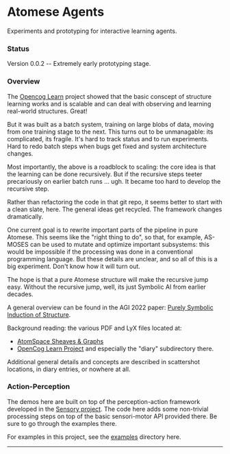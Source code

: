 Atomese Agents
==============
Experiments and prototyping for interactive learning agents.

### Status
Version 0.0.2 -- Extremely early prototyping stage.

### Overview
The [Opencog Learn](https://github.com/opencog/learn) project showed
that the basic conscept of structure learning works and is scalable
and can deal with observing and learning real-world structures. Great!

But it was built as a batch system, training on large blobs of data,
moving from one training stage to the next. This turns out to be
unmanagable: its complicated, its fragile. It's hard to track status
and to run experiments. Hard to redo batch steps when bugs get fixed
and system architecture changes.

Most importantly, the above is a roadblock to scaling: the core idea is
that the learning can be done recursively. But if the recursive steps
teeter precariously on earlier batch runs ... ugh. It became too hard
to develop the recursive step.

Rather than refactoring the code in that git repo, it seems better to
start with a clean slate, here. The general ideas get recycled. The
framework changes dramatically.

One current goal is to rewrite important parts of the pipeline in pure
Atomese. This seems like the "right thing to do", so that, for example,
AS-MOSES can be used to mutate and optimize important subsystems: this
would be impossible if the processing was done in a conventional
programming language. But these details are unclear, and so all of
this is a big experiment. Don't know how it will turn out.

The hope is that a pure Atomese structure will make the recursive jump
easy. Without the recursive jump, well, its just Symbolic AI from
earlier decades.

A general overview can be found in the AGI 2022 paper:
[Purely Symbolic Induction of Structure](https://github.com/opencog/learn/tree/master/learn-lang-diary/agi-2022/grammar-induction.pdf).

Background reading: the various PDF and LyX files located at:
* [AtomSpace Sheaves & Graphs](https://github.com/opencog/atomspace/tree/master/opencog/sheaf)
* [OpenCog Learn Project](https://github.com/opencog/learn) and
  especially the "diary" subdirectory there.

Additional general details and concepts are described in scattershot
locations, in diary entries, or nowhere at all.

### Action-Perception
The demos here are built on top of the perception-action framework
developed in the [Sensory project](https://github.com/opencog/sensory).
The code here adds some non-trivial processing steps on top of the
basic sensori-motor API provided there. Be sure to go through the
examples there.

For examples in this project, see the [examples](./examples) directory
here.

--------------
